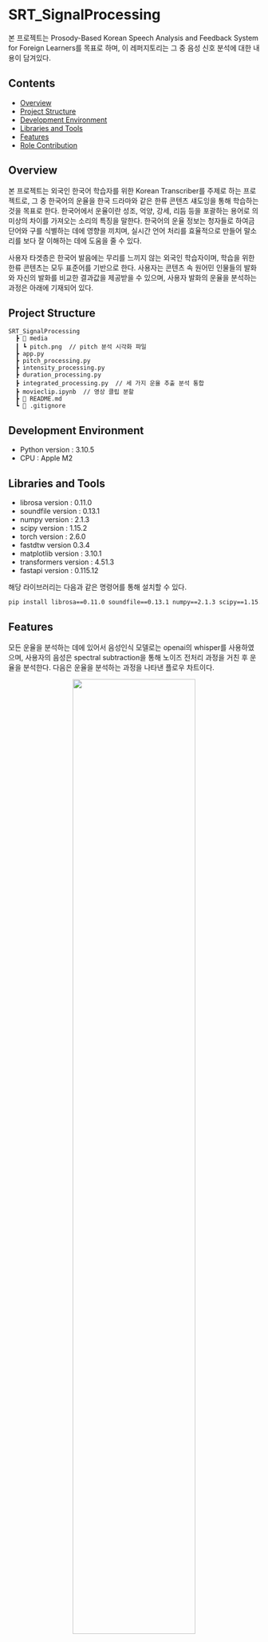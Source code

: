 # SRT_SignalProcessing
본 프로젝트는 Prosody-Based Korean Speech Analysis and Feedback System for Foreign Learners를 목표로 하며, 이 레퍼지토리는 그 중 음성 신호 분석에 대한 내용이 담겨있다.

## Contents
- [Overview](#overview)
- [Project Structure](#project-structure)
- [Development Environment](#development-environment)
- [Libraries and Tools](#libraries-and-tools)
- [Features](#세부-내용)
- [Role Contribution](#role-contribution)
  
## Overview
본 프로젝트는 외국인 한국어 학습자를 위한 Korean Transcriber를 주제로 하는 프로젝트로, 그 중 한국어의 운율을 한국 드라마와 같은 한류 콘텐츠 섀도잉을 통해 학습하는 것을 목표로 한다. 한국어에서 운율이란 성조, 억양, 강세, 리듬 등을 포괄하는 용어로 의미상의 차이를 가져오는 소리의 특징을 말한다. 한국어의 운율 정보는 청자들로 하여금 단어와 구를 식별하는 데에 영향을 끼치며, 실시간 언어 처리를 효율적으로 만들어 말소리를 보다 잘 이해하는 데에 도움을 줄 수 있다. 

사용자 타겟층은 한국어 발음에는 무리를 느끼지 않는 외국인 학습자이며, 학습을 위한 한류 콘텐츠는 모두 표준어를 기반으로 한다. 사용자는 콘텐츠 속 원어민 인물들의 발화와 자신의 발화를 비교한 결과값을 제공받을 수 있으며, 사용자 발화의 운율을 분석하는 과정은 아래에 기재되어 있다.

## Project Structure
```
SRT_SignalProcessing
  ┣ 📂 media
  ┃ ┗ pitch.png  // pitch 분석 시각화 파일
  ┣ app.py
  ┣ pitch_processing.py  
  ┣ intensity_processing.py
  ┣ duration_processing.py
  ┣ integrated_processing.py  // 세 가지 운율 추출 분석 통합
  ┣ movieclip.ipynb  // 영상 클립 분할
  ┣ 📄 README.md
  ┗ 📄 .gitignore
```

## Development Environment
* Python version : 3.10.5
* CPU : Apple M2

## Libraries and Tools
* librosa version : 0.11.0
* soundfile version : 0.13.1
* numpy version : 2.1.3
* scipy version : 1.15.2
* torch version : 2.6.0
* fastdtw version 0.3.4
* matplotlib version : 3.10.1
* transformers version : 4.51.3
* fastapi version : 0.115.12

해당 라이브러리는 다음과 같은 명령어를 통해 설치할 수 있다.
```bash
pip install librosa==0.11.0 soundfile==0.13.1 numpy==2.1.3 scipy==1.15.2 torch==2.6.0 transformers==4.51.3 fastapi==0.115.12 fastdtw==0.3.4 matplotlib==3.10.1 uvicorn python-multipart yt-dlp
```

## Features

모든 운율을 분석하는 데에 있어서 음성인식 모델로는 openai의 whisper를 사용하였으며, 사용자의 음성은 spectral subtraction을 통해 노이즈 전처리 과정을 거친 후 운율을 분석한다. 다음은 운율을 분석하는 과정을 나타낸 플로우 차트이다. 
<div align="center">
  <img src="https://github.com/user-attachments/assets/f86b0ddb-0f60-470b-9166-10798f0de3f2" width="70%">
  <br>
  [그림 1] 운율 분석 처리 과정
</div>

### Pitch Analysis

- **음절 단위 Pitch 분석**: 한국어 억양 특성을 반영해, 단어를 음절로 분해 후 각 음절별 pitch 계산
- **기법**: PYIN 알고리즘으로 pitch 추출 → 중간값을 대표 pitch로 사용
- **보정**: 무성음 음절은 선형 보간(interpolation)으로 자연스럽게 연결
- **채점 방식**:
  - 기준: 100점 만점
  - 3세미톤 이내: 감점 없음
  - 3–4 세미톤: –2점, 4–6: –4점, 6↑: –7점 감점
- **결과 시각화**: 음절별 pitch 곡선(사용자 vs 원어민)을 그래프로 표시

<div align="center">
  <img src="https://github.com/user-attachments/assets/d4ad3781-8fdb-4231-ad65-5e6171641572" width="70%">
  <br>
  [그림 2] Pitch 분석 시각화 예시
</div>
<br>
</div>
시각화된 분석 결과는 base64로 인코딩되어 웹에서 바로 표시할 수 있도록 처리하였다.

### Intensity Analysis

- **단어 단위 강세 분석**: Whisper의 단어별 timestamp로 각 구간을 분할하고 RMS 에너지 계산
- **기법**: Librosa를 사용하여 각 단어 구간의 평균 에너지를 추출
- **정규화**: 문장 내 상대적인 강조 정도를 보기 위해 z-score 정규화 적용
- **채점 기준**:
  - 각 단어마다 z-score 차이 `diff`에 대해 `1 - |diff| / 3` 방식으로 점수를 계산
  -  전체 단어 평균 점수를 100점 만점으로 환산



### Duration Analysis

- **단어 발화 길이 분석**: Whisper의 timestamp로 각 단어의 발화 지속시간 계산
- **기법**: 사용자와 원어민의 각 단어 duration을 계산하여 DTW(Dynamic Time Warping)로 정렬 후 비교
- **정규화**: 전체 문장 길이를 1로 두고 상대적인 비율로 각 단어의 duration 환산
- **보정**: 문장의 처음과 마지막 단어에서 무성음으로 인한 공백 구간은 제거하여 실제 발화 구간만 반영
- **채점 기준**:
  - fastDTW 결과로 정렬된 사용자-원어민 duration쌍의 차이를 기반으로 MAE(Mean Absolute Error) 계산
  - 점수 = `max(0, 100 × (1 - MAE))`
  - MAE가 클수록 감점

#### Final Result
최종적으로 분석된 사용자의 음성은 다음과 같이 json 형식으로 반환되며, 각 분석 결과별로 사용자 음성, 원어민 음성, 평가 결과, 피드백 메세지를 포함하여 웹 서버로 전달된다. 이 데이터는 프론트엔드에서 실시간 시각화 및 학습자 피드백 제공에 활용된다.

```bash
{
  {
  "pitch": {
    "user": [ -2.25, 1.2, -0.2, 0, -0.1, 0.6, -1.2, 2.9, 2, 2, -2.3],
    "native": [ -2.15, 1.3 , -0.1, 0.1, 0, -0.15, -1.1, 3, 2.1, 2.1,-2.2],
    "score": 96
  },
  "image": "iVBORw0KGgoAAAANSUhE~~",
  {
  'stress': {
    'user': [-0.85, -0.7, 0.82, 1.56, -0.82], 
    'native': [0.69, 0.1, -1.75, 1.19, -0.22], 
    'score': 63, 
    'highlight': [True, False, True, False, False], 
    'feedback': ["' 얼른' 단어가 약하게 발음되었습니다.", "' 지금' 단어에 불필요한 강조가 있습니다."]
  }, 
  'duration': {
    'user': [0.21, 0.15, 0.45, 0.56, 0.42], 
    'native': [0.25, 0.28, 0.64, 0.5, 0.17],
    'score': 93, 
    'highlight': [False, False, False, False, True],
    'feedback': ["' 돼' 단어를 상대적으로 길게 발음했습니다."]
    },
  "user_text": " 얼른 가자 지금 출발해야 돼"
}
```

## Role Contribution 
| Team Member | Role |
|-------------|------|
| **Areum Kim** | • Intensity & Duration Feature Analysis<br>• Similarity Evaluation<br>• Client-to-Server API Request Handling |
| **Na-young Lee** | • Pitch Feature Analysis<br>• Design JSON Data Pipeline<br>• Functional and Performance Design |

본 프로젝트는 한양대학교 에리카 캠퍼스 인공지능학과 음성인식의 IC-PBL 프로젝트이다.
* Areum Kim : dkfma0817@hanyang.ac.kr
* Na-young Lee : lwg2326@hanyang.ac.kr
